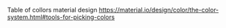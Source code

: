 Table of collors material design
https://material.io/design/color/the-color-system.html#tools-for-picking-colors

